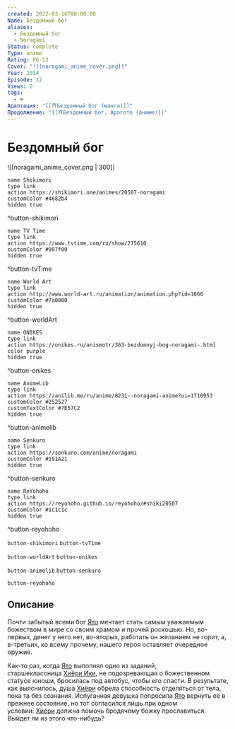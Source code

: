 ```yaml
---
created: 2022-03-16T00:00:00
Name: Бездомный бог
aliases:
  - Бездомный бог
  - Noragami
Status: complete
Type: anime
Rating: PG-13
Cover: "![[noragami_anime_cover.png]]"
Year: 2014
Episode: 12
Views: 2
tags:
  - ❤
Адаптация: "[[⛩️Бездомный бог (манга)]]"
Продолжение: "[[⛩️Бездомный бог. Арагото (аниме)]]"
---
```


# Бездомный бог

![[noragami_anime_cover.png | 300]]

```button
name Shikimori
type link
action https://shikimori.one/animes/20507-noragami
customColor #4682b4
hidden true
```
^button-shikimori

```button
name TV Time
type link
action https://www.tvtime.com/ru/show/275610
customColor #997f00
hidden true
```
^button-tvTime

```button
name World Art
type link
action http://www.world-art.ru/animation/animation.php?id=1666
customColor #7a0000
hidden true
```
^button-worldArt

```button
name ONIKES
type link
action https://onikes.ru/anismotr/363-bezdomnyj-bog-noragami-.html
color purple
hidden true
```
^button-onikes

```button
name AnimeLib
type link
action https://anilib.me/ru/anime/8231--noragami-anime?ui=1710953
customColor #252527
customTextColor #7E57C2
hidden true
```
^button-animelib

```button
name Senkuro
type link
action https://senkuro.com/anime/noragami
customColor #191A21
hidden true
```
^button-senkuro

```button
name ReYohoho
type link
action https://reyohoho.github.io/reyohoho/#shiki20507
customColor #1c1c1c
hidden true
```
^button-reyohoho

`button-shikimori` `button-tvTime`

`button-worldArt` `button-onikes`

`button-animelib` `button-senkuro`

`button-reyohoho`

## Описание

Почти забытый всеми бог [Ято](https://shikimori.one/characters/84677-yato) мечтает стать самым уважаемым божеством в мире со своим храмом и прочей роскошью. Но, во-первых, денег у него нет, во-вторых, работать он желанием не горит, а, в-третьих, ко всему прочему, нашего героя оставляет очередное оружие.

Как-то раз, когда [Ято](https://shikimori.one/characters/84677-yato) выполнял одно из заданий, старшеклассница [Хиёри Ики](https://shikimori.one/characters/84679-hiyori-iki), не подозревающая о божественном статусе юноши, бросилась под автобус, чтобы его спасти. В результате, как выяснилось, душа [Хиёри](https://shikimori.one/characters/84679-hiyori-iki) обрела способность отделяться от тела, пока та без сознания. Испуганная девушка попросила [Ято](https://shikimori.one/characters/84677-yato) вернуть её в прежнее состояние, но тот согласился лишь при одном условии: [Хиёри](https://shikimori.one/characters/84679-hiyori-iki) должна помочь бродячему божку прославиться. Выйдет ли из этого что-нибудь?

